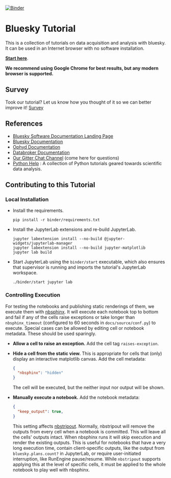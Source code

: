 [![Binder](https://mybinder.org/badge.svg)](https://mybinder.org/v2/gh/bluesky/tutorials/master?urlpath=lab)

# Bluesky Tutorial

This is a collection of tutorials on data acquisition and analysis with bluesky.
It can be used in an Internet browser with no software installation.

[**Start here**](https://mybinder.org/v2/gh/bluesky/tutorials/master?urlpath=lab).

**We recommend using Google Chrome for best results, but any modern browser
is supported.**

## Survey
Took our tutorial? Let us know how you thought of it so we can better improve
it!
[Survey](https://goo.gl/forms/WAWhkAIvEGVzIUdf2)

## References

* [Bluesky Software Documentation Landing Page](https://blueskyproject.io)
* [Bluesky Documentation](https://blueskyproject.io/bluesky)
* [Ophyd Documentation](https://blueskyproject.io/ophyd)
* [Databroker Documentation](https://blueskyproject.io/databroker)
* [Our Gitter Chat Channel](https://gitter.im/NSLS-II/DAMA) (come here for questions)
* [Python Help](https://www.oreilly.com/programming/free/files/python-for-scientists.pdf) : A collection of Python tutorials geared towards scientific data analysis.

## Contributing to this Tutorial

### Local Installation

* Install the requirements.

  ```
  pip install -r binder/requirements.txt
  ```

* Install the JupyterLab extensions and re-build JupyterLab.

  ```
  jupyter labextension install --no-build @jupyter-widgets/jupyterlab-manager
  jupyter labextension install --no-build jupyter-matplotlib
  jupyter lab build
  ```

* Start JupyterLab using the ``binder/start`` executable, which also ensures
  that supervisor is running and imports the tutorial's JupyterLab workspace.

  ```
  ./binder/start jupyter lab
  ```

### Controlling Execution

For testing the notebooks and publishing static renderings of them, we execute
them with [nbsphinx](https://nbsphinx.readthedocs.io/). It will execute each
notebook top to bottom and fail if any of the cells raise exceptions or take
longer than ``nbsphinx_timeout`` (configured to 60 seconds in
``docs/source/conf.py``) to execute. Special cases can be allowed by editing
cell or notebook metadata. These should be used sparingly.

* **Allow a cell to raise an exception.** Add the cell tag ``raises-exception``.
* **Hide a cell from the static view.** This is appropriate for cells that
  (only) display an interactive matplotlib canvas. Add the cell metadata:

  ```json
  {
    "nbsphinx": "hidden"
  }
  ```

  The cell will be executed, but the neither input nor output will be shown.
* **Manually execute a notebook.** Add the notebook metadata:

  ```json
  {
    "keep_output": true,
  }
  ```

  This setting affects [nbstripout](https://github.com/kynan/nbstripout).
  Normally, nbstripout will remove the outputs from every cell when a notebook is
  committed. This will leave all the cells' outputs intact. When nbsphinx runs it
  will skip execution and render the existing outputs. This is useful for
  notebooks that have a very long execution time, contain client-specific outputs,
  like the output from ``bluesky.plans.count?`` in JupyterLab, or require
  user-initiated interruption, like RunEngine pause/resume. While `nbstripout`
  supports applying this at the level of specific cells, it must be applied to
  the whole notebook to play well with nbsphinx.
